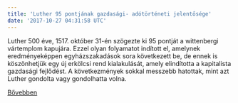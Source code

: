 ```yaml
---
title: 'Luther 95 pontjának gazdasági- adótörténeti jelentősége'
date: '2017-10-27 04:31:58 UTC'
---
```


Luther 500 éve, 1517. október 31-én szögezte ki 95 pontját a wittenbergi vártemplom kapujára. Ezzel olyan folyamatot indított el, amelynek eredményeképpen egyházszakadások sora következett be, de ennek is köszönhetjük egy új erkölcsi rend kialakulását, amely elindította a kapitalista gazdasági fejlődést. A következmények sokkal messzebb hatottak, mint azt Luther gondolta vagy gondolhatta volna.


[Bővebben](http://ift.tt/2y8Mwf9)

